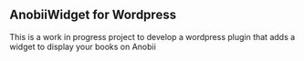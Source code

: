 AnobiiWidget for Wordpress
--------------------------

This is a work in progress project to develop a wordpress plugin that adds a widget to display your books on Anobii